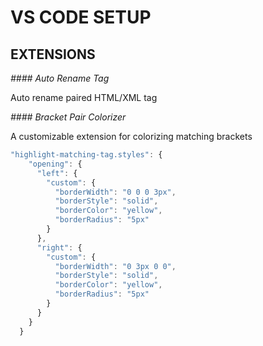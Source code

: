 # VS CODE SETUP

## EXTENSIONS

_#### Auto Rename Tag_

Auto rename paired HTML/XML tag

_#### Bracket Pair Colorizer_

A customizable extension for colorizing matching brackets

```javascript
"highlight-matching-tag.styles": {
    "opening": {
      "left": {
        "custom": {
          "borderWidth": "0 0 0 3px",
          "borderStyle": "solid",
          "borderColor": "yellow",
          "borderRadius": "5px"
        }
      },
      "right": {
        "custom": {
          "borderWidth": "0 3px 0 0",
          "borderStyle": "solid",
          "borderColor": "yellow",
          "borderRadius": "5px"
        }
      }
    }
  }
```

```

```
